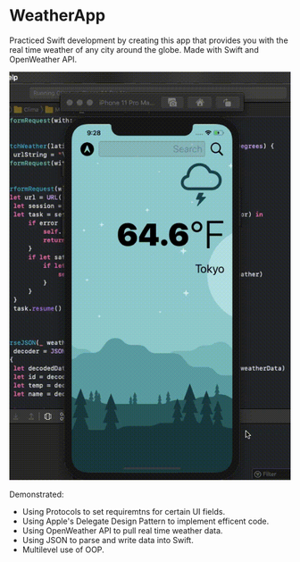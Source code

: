 # WeatherApp
Practiced Swift development by creating this app that provides you with the real time weather of any city around the globe. Made with Swift and OpenWeather API. 

![](Climate.gif)

Demonstrated: 

- Using Protocols to set requiremtns for certain UI fields.  
- Using Apple's Delegate Design Pattern to implement efficent code. 
- Using OpenWeather API to pull real time weather data. 
- Using JSON to parse and write data into Swift. 
- Multilevel use of OOP. 
